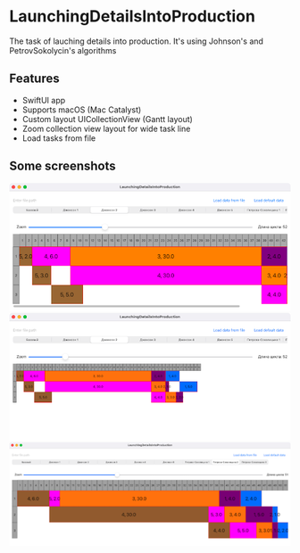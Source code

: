 LaunchingDetailsIntoProduction
=====
The task of lauching details into production. It's using Johnson's and PetrovSokolycin's algorithms

## Features
- SwiftUI app
- Supports macOS (Mac Catalyst)
- Custom layout UICollectionView (Gantt layout)
- Zoom collection view layout for wide task line
- Load tasks from file

## Some screenshots
<img src="Screenshots/app_screen_1.png">
<img src="Screenshots/app_screen_2.png">
<img src="Screenshots/app_screen_3.png">
